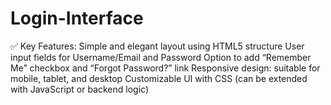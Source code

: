 # Login-Interface
✅ Key Features: Simple and elegant layout using HTML5 structure User input fields for Username/Email and Password Option to add “Remember Me” checkbox and “Forgot Password?” link Responsive design: suitable for mobile, tablet, and desktop Customizable UI with CSS (can be extended with JavaScript or backend logic)
